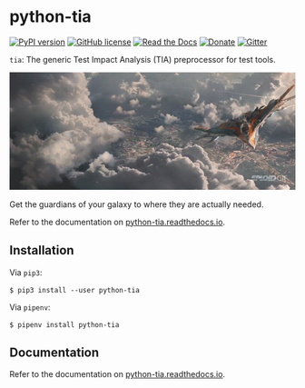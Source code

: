 # python-tia

[![PyPI version](https://badge.fury.io/py/python-tia.svg)](https://badge.fury.io/py/python-tia)
[![GitHub license](https://img.shields.io/github/license/fkromer/python-tia.svg)](https://github.com/fkromer/python-tia/blob/master/LICENSE)
[![Read the Docs](https://img.shields.io/readthedocs/pip.svg)](https://python-tia.readthedocs.io)
[![Donate](https://img.shields.io/badge/Donate-PayPal-green.svg)](https://www.paypal.me/fkromer)
[![Gitter](https://badges.gitter.im/Join%20Chat.svg)](https://gitter.im/fkromer/python-tia?utm_source=badge&utm_medium=badge&utm_campaign=pr-badge)

`tia`: The generic Test Impact Analysis (TIA) preprocessor for test tools.

![Guardians of the Galaxy - Spaceship Milano](guardians_of_the_galaxy_milano.gif)

Get the guardians of your galaxy to where they are actually needed.

Refer to the documentation on [python-tia.readthedocs.io](https://python-tia.readthedocs.io).

## Installation

Via `pip3`:

    $ pip3 install --user python-tia

Via `pipenv`:

    $ pipenv install python-tia

## Documentation

Refer to the documentation on [python-tia.readthedocs.io](https://python-tia.readthedocs.io).
